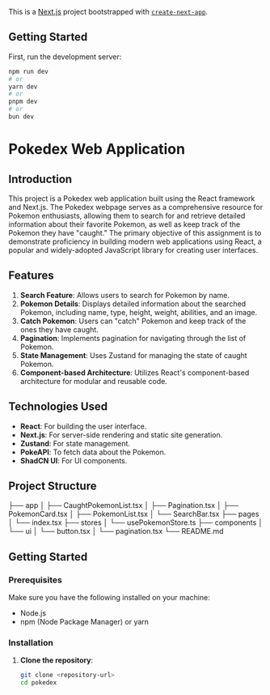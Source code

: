This is a [Next.js](https://nextjs.org/) project bootstrapped with [`create-next-app`](https://github.com/vercel/next.js/tree/canary/packages/create-next-app).

## Getting Started

First, run the development server:

```bash
npm run dev
# or
yarn dev
# or
pnpm dev
# or
bun dev
```

# Pokedex Web Application

## Introduction

This project is a Pokedex web application built using the React framework and Next.js. The Pokedex webpage serves as a comprehensive resource for Pokemon enthusiasts, allowing them to search for and retrieve detailed information about their favorite Pokemon, as well as keep track of the Pokemon they have "caught." The primary objective of this assignment is to demonstrate proficiency in building modern web applications using React, a popular and widely-adopted JavaScript library for creating user interfaces.

## Features

1. **Search Feature**: Allows users to search for Pokemon by name.
2. **Pokemon Details**: Displays detailed information about the searched Pokemon, including name, type, height, weight, abilities, and an image.
3. **Catch Pokemon**: Users can "catch" Pokemon and keep track of the ones they have caught.
4. **Pagination**: Implements pagination for navigating through the list of Pokemon.
5. **State Management**: Uses Zustand for managing the state of caught Pokemon.
6. **Component-based Architecture**: Utilizes React's component-based architecture for modular and reusable code.

## Technologies Used

- **React**: For building the user interface.
- **Next.js**: For server-side rendering and static site generation.
- **Zustand**: For state management.
- **PokeAPI**: To fetch data about the Pokemon.
- **ShadCN UI**: For UI components.

## Project Structure

├── app
│ ├── CaughtPokemonList.tsx
│ ├── Pagination.tsx
│ ├── PokemonCard.tsx
│ ├── PokemonList.tsx
│ └── SearchBar.tsx
├── pages
│ └── index.tsx
├── stores
│ └── usePokemonStore.ts
├── components
│ └── ui
│ └── button.tsx
│ └── pagination.tsx
└── README.md


## Getting Started

### Prerequisites

Make sure you have the following installed on your machine:

- Node.js
- npm (Node Package Manager) or yarn

### Installation

1. **Clone the repository**:
   ```bash
   git clone <repository-url>
   cd pokedex

